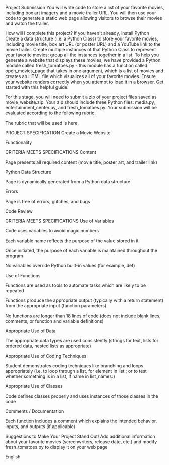 
Project Submission
You will write code to store a list of your favorite movies, including box art imagery and a movie trailer URL. You will then use your code to generate a static web page allowing visitors to browse their movies and watch the trailer.

How will I complete this project?
If you haven't already, install Python
Create a data structure (i.e. a Python Class) to store your favorite movies, including movie title, box art URL (or poster URL) and a YouTube link to the movie trailer.
Create multiple instances of that Python Class to represent your favorite movies; group all the instances together in a list.
To help you generate a website that displays these movies, we have provided a Python module called fresh_tomatoes.py - this module has a function called open_movies_page that takes in one argument, which is a list of movies and creates an HTML file which visualizes all of your favorite movies.
Ensure your website renders correctly when you attempt to load it in a browser.
Get started with this helpful guide.

For this stage, you will need to submit a zip of your project files saved as movie_website.zip. Your zip should include three Python files: media.py, entertainment_center.py, and fresh_tomatoes.py. Your submission will be evaluated according to the following rubric.

The rubric that will be used is here.

PROJECT SPECIFICATION
Create a Movie Website

Functionality

CRITERIA
MEETS SPECIFICATIONS
Content

Page presents all required content (movie title, poster art, and trailer link)

Python Data Structure

Page is dynamically generated from a Python data structure

Errors

Page is free of errors, glitches, and bugs

Code Review

CRITERIA
MEETS SPECIFICATIONS
Use of Variables

Code uses variables to avoid magic numbers

Each variable name reflects the purpose of the value stored in it

Once initiated, the purpose of each variable is maintained throughout the program

No variables override Python built-in values (for example, def)

Use of Functions

Functions are used as tools to automate tasks which are likely to be repeated

Functions produce the appropriate output (typically with a return statement) from the appropriate input (function parameters)

No functions are longer than 18 lines of code (does not include blank lines, comments, or function and variable definitions)

Appropriate Use of Data

The appropriate data types are used consistently (strings for text, lists for ordered data, nested lists as appropriate)

Appropriate Use of Coding Techniques

Student demonstrates coding techniques like branching and loops appropriately (i.e. to loop through a list, for element in list:; or to test whether something is in a list, if name in list_names:)

Appropriate Use of Classes

Code defines classes properly and uses instances of those classes in the code

Comments / Documentation

Each function includes a comment which explains the intended behavior, inputs, and outputs (if applicable)

Suggestions to Make Your Project Stand Out!
Add additional information about your favorite movies (screenwriters, release date, etc.) and modify fresh_tomatoes.py to display it on your web page

 English 
